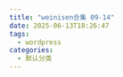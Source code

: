 ```yaml
---
title: "weinisen合集 09-14"
date: 2025-06-13T18:26:47
tags:
  - wordpress
categories:
  - 默认分类
---
```




